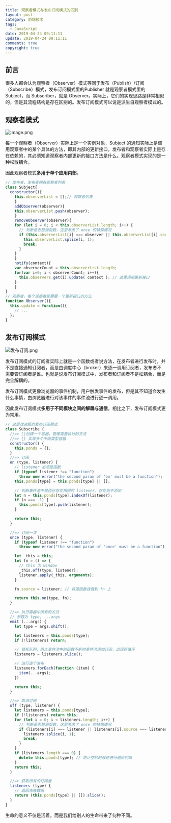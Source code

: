 ```yaml
---
title: 观察者模式与发布订阅模式的区别
layout: post
category: 前端技术
tags:
  - JavaScript
date: 2019-04-24 09:11:11
update: 2019-04-24 09:11:11
comments: true
copyright: true
---
```


## 前言

很多人都会认为观察者（Observer）模式等同于发布（Publish）/订阅（Subscribe）模式，发布订阅模式里的Publisher 就是观察者模式里的 Subject，而 Subscriber，就是 Observer。实际上，它们的实现思路是非常相似的，但是其流程结构是存在区别的。发布订阅模式可以说是派生自观察者模式的。

<!-- more -->

## 观察者模式


![image.png](https://cdn.nlark.com/yuque/0/2019/png/190267/1556075651232-6eb7b787-a61f-453b-8fa5-40c53e00742c.png#align=left&display=inline&height=267&name=image.png&originHeight=316&originWidth=513&size=20925&status=done&width=433)

每一个观察者（Observer）实际上是一个实例对象，Subject 的通知实际上是调用观察者中的某个具体的方法，即其内部的更新接口。发布者和观察者实际上是存在依赖的，其必须知道观察者内部更新的接口方法是什么。观察者模式实现的是一种松散耦合。

因此观察者模式**多用于单个应用内部**。

```javascript
// 发布者，发布者拥有观察者列表
class Subject{
  constructor(){
  	this.observerList = [];// 观察者列表
	}
	addObserver(observer){
  	this.observerList.push(observer);
	}
	removeObserver(observer){
  	for (let i = 0; i < this.observerList.length; i++) {
      // 判断是否是源函数，这里考虑了 once 的特殊情况
      if (this.observerList[i] === observer || this.observerList[i].source === observer) {
        this.observerList.splice(i, 1);
        break;
      }
    }
	}
	notify(context){
    var observerCount = this.observerList.length;
    for(var i=0; i < observerCount; i++){
      this.observers.get(i).update( context ); // 这里调用更新接口
    }
	}
}
// 观察者，每个观察者都需要一个更新接口的方法
function Observer(){
  this.update = function(){
    // ...
  };
}
```

## 发布订阅模式

![发布订阅.png](https://cdn.nlark.com/yuque/0/2019/png/190267/1556073119619-8c82c0ac-80c9-465b-8fb6-236ef6820360.png#align=left&display=inline&height=215&name=%E5%8F%91%E5%B8%83%E8%AE%A2%E9%98%85.png&originHeight=248&originWidth=861&size=23647&status=done&width=746)<br />

发布订阅模式的订阅者实际上就是一个函数或者说方法，在发布者进行发布时，并不是直接通知订阅者，而是由调度中心（broker）来逐一调用订阅者，发布者不需要管订阅者是谁。也就是说发布订阅模式中，发布者和订阅者不是松耦合，而是完全解耦的。

发布订阅模式更像浏览器的事件机制，用户触发事件的发布，但是其不知道会发生什么事情，由浏览器进行对该事件的事件池进行逐一调用。

因此发布订阅模式**多用于不同模块之间的解耦与通信**。相比之下，发布订阅模式更为常用。

```javascript
// 这是改进版的发布订阅模式
class Subscribe {
  //=> []创建一个容器，管理需要执行的方法
  //=> {} 实现多个不同类型容器
  constructor() {
    this.ponds = {};
  }
  //=> 订阅
  on (type, listener) {
    // listener 必须是函数
    if (typeof listener !== "function")
      throw new error("the second param of 'on' must be a function");
    this.ponds[type] = this.ponds[type] || [];

    // 判断事件池中是否已存在相同的 listener，存在则不添加
    let n = this.ponds[type].indexOf(listener);
    if (n === -1) {
      this.ponds[type].push(listener);
    }

    return this;
  }

  //=> 订阅一次
  once (type, listener) {
    if (typeof listener !== "function")
      throw new error("the second param of 'once' must be a function");

    let _this = this;
    let fn = () => {
      // this 为 window
      _this.off(type, listener);
      listener.apply(_this, arguments);
    }

    fn.source = listener; // 将源函数挂载到 fn 上

    return this.on(type, fn);
  }

  //=> 执行容器中所有的方法
  // 参数为 type, ...args
  emit (...args) {
    let type = args.shift();

    let listeners = this.ponds[type];
    if (!listeners) return;

    // 锁死队列，防止事件池中的函数不断向事件池添加订阅，出现死循环
    listeners = listeners.slice();

    // 进行逐个发布
    listeners.forEach(function (item) {
      item(...args);
    })

    return this;
  }

  //=> 取消订阅
  off (type, listener) {
    let listeners = this.ponds[type];
    if (!listeners) return this;
    for (let i = 0; i < listeners.length; i++) {
      // 判断是否是源函数，这里考虑了 once 的特殊情况
      if (listeners[i] === listener || listeners[i].source === listener) {
        listeners.splice(i, 1);
        break;
      }
    }
    if (listeners.length === 0) {
      delete this.ponds[type]; // 防止空的时候还进行遍历判断
    }
    return this;
  }

  //=> 获取所有的订阅者
  listeners (type) {
    // 返回克隆数组
    return (this.ponds[type] || []).slice();
  }
}
```

<Quote>生命的意义不仅是活着，而是我们给别人的生命带来了何种不同。</Quote>